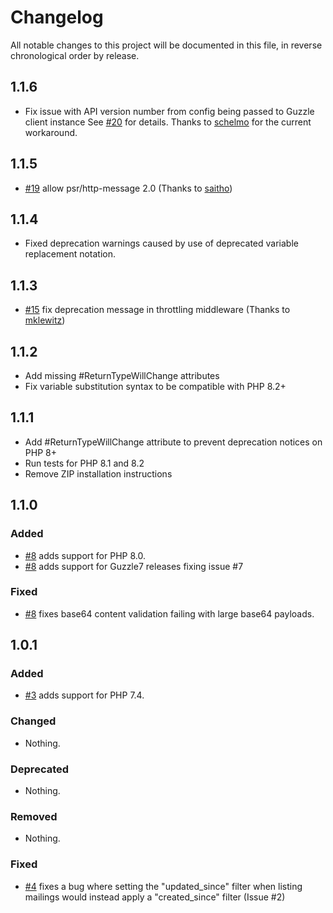 # Changelog

All notable changes to this project will be documented in this file, in reverse chronological order by release.

## 1.1.6
- Fix issue with API version number from config being passed to Guzzle client instance
See [#20](https://github.com/rapidmail/rapidmail-apiv3-client-php/issues/20) for details. Thanks to 
[schelmo](https://github.com/schelmo) for the current workaround.

## 1.1.5
- [#19](https://github.com/rapidmail/rapidmail-apiv3-client-php/pull/19) allow psr/http-message 2.0
(Thanks to [saitho](https://github.com/saitho))

## 1.1.4
- Fixed deprecation warnings caused by use of deprecated variable replacement notation. 

## 1.1.3
- [#15](https://github.com/rapidmail/rapidmail-apiv3-client-php/pull/15) fix deprecation message in throttling
middleware (Thanks to [mklewitz](https://github.com/mklewitz))

## 1.1.2
- Add missing #ReturnTypeWillChange attributes
- Fix variable substitution syntax to be compatible with PHP 8.2+

## 1.1.1
- Add #ReturnTypeWillChange attribute to prevent deprecation notices on PHP 8+
- Run tests for PHP 8.1 and 8.2
- Remove ZIP installation instructions 

## 1.1.0
### Added
- [#8](https://github.com/rapidmail/rapidmail-apiv3-client-php/pull/8) adds support for PHP 8.0.
- [#8](https://github.com/rapidmail/rapidmail-apiv3-client-php/pull/8) adds support for Guzzle7 releases
fixing issue #7
  
### Fixed
- [#8](https://github.com/rapidmail/rapidmail-apiv3-client-php/pull/8) fixes base64 content validation
failing with large base64 payloads.

## 1.0.1

### Added

- [#3](https://github.com/rapidmail/rapidmail-apiv3-client-php/pull/3) adds support for PHP 7.4.

### Changed

- Nothing.

### Deprecated

- Nothing.

### Removed

- Nothing.

### Fixed

- [#4](https://github.com/rapidmail/rapidmail-apiv3-client-php/pull/4) fixes a bug where setting the "updated_since"
filter when listing mailings would instead apply a "created_since" filter (Issue #2)
